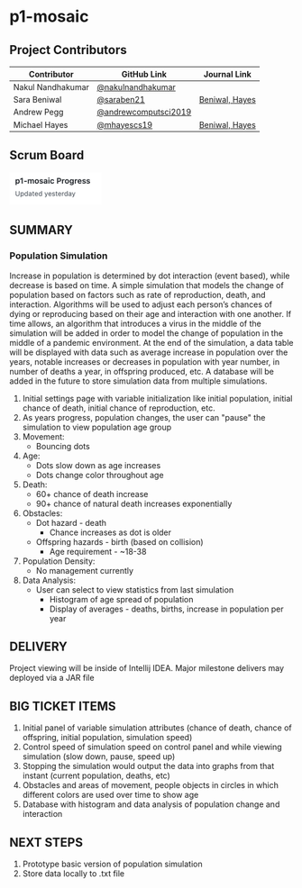 # p1-mosaic
## Project Contributors
| Contributor | GitHub Link | Journal Link |
| ----------- | ----------- | ----------- | 
| Nakul Nandhakumar | [@nakulnandhakumar](https://github.com/nakulnandhakumar) |
| Sara Beniwal | [@saraben21](https://github.com/saraben21) | [Beniwal, Hayes](https://docs.google.com/document/d/1GPklRpwd5uyFdQljSgF4cZS6Uk6-eDf4EA25CQx3Ngc/edit?usp=sharing)
| Andrew Pegg | [@andrewcomputsci2019](https://github.com/andrewcomputsci2019) |
| Michael Hayes | [@mhayescs19](https://github.com/mhayescs19) | [Beniwal, Hayes](https://docs.google.com/document/d/1GPklRpwd5uyFdQljSgF4cZS6Uk6-eDf4EA25CQx3Ngc/edit?usp=sharing)

## Scrum Board
<a href="https://github.com/mhayescs19/p1-mosaic/projects/1" target="_blank"><img src="https://github.com/mhayescs19/p1-mosaic/blob/master/statics/scrum-board.png" width="163" height="58"><a/>

## SUMMARY
### Population Simulation 
Increase in population is determined by dot interaction (event based), while decrease is based on time. A simple simulation that models the change of population based on factors such as rate of reproduction, death, and interaction. Algorithms will be used to adjust each person’s chances of dying or reproducing based on their age and interaction with one another. If time allows, an algorithm that introduces a virus in the middle of the simulation will be added in order to model the change of population in the middle of a pandemic environment. At the end of the simulation, a data table will be displayed with data such as average increase in population over the years, notable increases or decreases in population with year number, in number of deaths a year, in offspring produced, etc. A database will be added in the future to store simulation data from multiple simulations.

1. Initial settings page with variable initialization like initial population, initial chance of death, initial chance of reproduction, etc.
2. As years progress, population changes, the user can "pause" the simulation to view population age group
3. Movement:
   * Bouncing dots
4. Age:
   * Dots slow down as age increases
   * Dots change color throughout age
5. Death:
   * 60+ chance of death increase
   * 90+ chance of natural death increases exponentially
6. Obstacles:
   * Dot hazard - death
     * Chance increases as dot is older
   * Offspring hazards - birth (based on collision)
     * Age requirement - ~18-38
7. Population Density:
   * No management currently
8. Data Analysis:
   * User can select to view statistics from last simulation
     * Histogram of age spread of population
     * Display of averages - deaths, births, increase in population per year
 
## DELIVERY
Project viewing will be inside of Intellij IDEA. Major milestone delivers may deployed via a JAR file

## BIG TICKET ITEMS
1. Initial panel of variable simulation attributes (chance of death, chance of offspring, initial population, simulation speed)
2. Control speed of simulation speed on control panel and while viewing simulation (slow down, pause, speed up)
3. Stopping the simulation would output the data into graphs from that instant (current population, deaths, etc)
4. Obstacles and areas of movement, people objects in circles in which different colors are used over time to show age
5. Database with histogram and data analysis of population change and interaction

## NEXT STEPS
1. Prototype basic version of population simulation
2. Store data locally to .txt file
